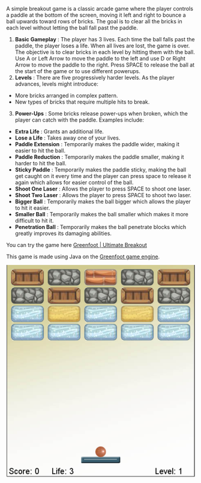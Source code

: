 A simple breakout game is a classic arcade game where the player controls a paddle at the bottom of the screen, moving it left and right to bounce a ball upwards toward rows of bricks. The goal is to clear all the bricks in each level without letting the ball fall past the paddle.

1. **Basic Gameplay** : The player has 3 lives. Each time the ball falls past the paddle, the player loses a life. When all lives are lost, the game is over. The objective is to clear bricks in each level by hitting them with the ball. Use A or Left Arrow to move the paddle to the left and use D or Right Arrow to move the paddle to the right. Press SPACE to release the ball at the start of the game or to use different powerups.
2. **Levels** : There are five progressively harder levels. As the player advances, levels might introduce:

* More bricks arranged in complex pattern.
* New types of bricks that require multiple hits to break.

3. **Power-Ups** : Some bricks release power-ups when broken, which the player can catch with the paddle. Examples include:

* **Extra Life** : Grants an additional life.
* **Lose a Life** : Takes away one of your lives.
* **Paddle Extension** : Temporarily makes the paddle wider, making it easier to hit the ball.
* **Paddle Reduction** : Temporarily makes the paddle smaller, making it harder to hit the ball.
* **Sticky Paddle** : Temporarily makes the paddle sticky, making the ball get caught on it every time and the player can press space to release it again which allows for easier control of the ball.
* **Shoot One Laser** : Allows the player to press SPACE to shoot one laser.
* **Shoot Two Laser** : Allows the player to press SPACE to shoot two laser.
* **Bigger Ball** : Temporarily makes the ball bigger which allows the player to hit it easier.
* **Smaller Ball** : Temporarily makes the ball smaller which makes it more difficult to hit it.
* **Penetration Ball** : Temporarily makes the ball penetrate blocks which greatly improves its damaging abilities.

You can try the game here [Greenfoot | Ultimate Breakout](https://greenfoot.org/scenarios/31763)

This game is made using Java on the [Greenfoot game engine](https://greenfoot.org/home).

![1730665176965](1730665176965.png)
